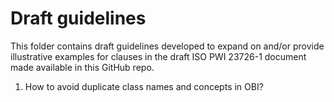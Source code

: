 # Draft guidelines

This folder contains draft guidelines developed to expand on and/or provide illustrative examples for clauses in the draft ISO PWI 23726-1 document made available in this GitHub repo.

1. How to avoid duplicate class names and concepts in OBI?

